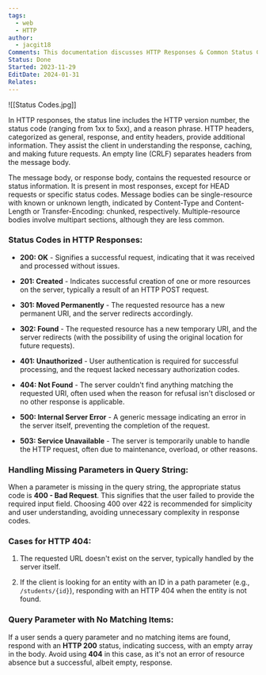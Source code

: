 ```yaml
---
tags:
  - web
  - HTTP
author:
  - jacgit18
Comments: This documentation discusses HTTP Responses & Common Status Codes
Status: Done
Started: 2023-11-29
EditDate: 2024-01-31
Relates:
---
```

![[Status Codes.jpg]]

In HTTP responses, the status line includes the HTTP version number, the status code (ranging from 1xx to 5xx), and a reason phrase. HTTP headers, categorized as general, response, and entity headers, provide additional information. They assist the client in understanding the response, caching, and making future requests. An empty line (CRLF) separates headers from the message body.

The message body, or response body, contains the requested resource or status information. It is present in most responses, except for HEAD requests or specific status codes. Message bodies can be single-resource with known or unknown length, indicated by Content-Type and Content-Length or Transfer-Encoding: chunked, respectively. Multiple-resource bodies involve multipart sections, although they are less common.

### Status Codes in HTTP Responses:

- **200: OK** - Signifies a successful request, indicating that it was received and processed without issues.

- **201: Created** - Indicates successful creation of one or more resources on the server, typically a result of an HTTP POST request.

- **301: Moved Permanently** - The requested resource has a new permanent URI, and the server redirects accordingly.

- **302: Found** - The requested resource has a new temporary URI, and the server redirects (with the possibility of using the original location for future requests).

- **401: Unauthorized** - User authentication is required for successful processing, and the request lacked necessary authorization codes.

- **404: Not Found** - The server couldn't find anything matching the requested URI, often used when the reason for refusal isn't disclosed or no other response is applicable.

- **500: Internal Server Error** - A generic message indicating an error in the server itself, preventing the completion of the request.

- **503: Service Unavailable** - The server is temporarily unable to handle the HTTP request, often due to maintenance, overload, or other reasons.

### Handling Missing Parameters in Query String:

When a parameter is missing in the query string, the appropriate status code is **400 - Bad Request**. This signifies that the user failed to provide the required input field. Choosing 400 over 422 is recommended for simplicity and user understanding, avoiding unnecessary complexity in response codes.

### Cases for HTTP 404:

1. The requested URL doesn't exist on the server, typically handled by the server itself.
  
2. If the client is looking for an entity with an ID in a path parameter (e.g., `/students/{id}`), responding with an HTTP 404 when the entity is not found.

### Query Parameter with No Matching Items:

If a user sends a query parameter and no matching items are found, respond with an **HTTP 200** status, indicating success, with an empty array in the body. Avoid using **404** in this case, as it's not an error of resource absence but a successful, albeit empty, response.